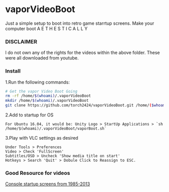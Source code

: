 # vaporVideoBoot
Just a simple setup to boot into retro game starrtup screens.
Make your computer boot A E T H E S T I C A L L Y

### DISCLAIMER
I do not own any of the rights for the videos within the above folder.
These were all downloaded from youtube.

### Install

1.Run the following commands:
````bash
# Get the vapor Video Boot Going
rm -rf /home/$(whoami)/.vaporVideoBoot
mkdir /home/$(whoami)/.vaporVideoBoot
git clone https://github.com/torch2424/vaporVideoBoot.git /home/($whoami)/.vaporVideoBoot
````

2.Add to startup for OS
````
For Ubuntu 16.04, it would be: Unity Logo > StartUp Applications > `sh /home/$(whoami)/.vaporVideoBoot/vaporBoot.sh`

````

3.Play with VLC settings as desired
````
Under Tools > Preferences
Video > Check 'FullScreen'
Subtitles/OSD > Uncheck 'Show media title on start'
Hotkeys > Search 'Quit' > Dobule Click to Reassign to ESC.
````


### Good Resource for videos
[Console startup screens from 1985-2013](https://www.youtube.com/watch?v=IQqkmSc0wnU)
